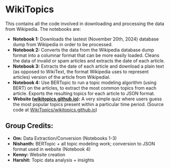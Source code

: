 # WikiTopics

This contains all the code involved in downloading and processing the data from Wikipedia. The notebooks are:

- **Notebook 1:** Downloads the lastest (November 20th, 2024) database dump from Wikipedia in order to be processed.
- **Notebook 2:** Converts the data from the Wikipedia database dump format into a columnar format that can be more easily loaded. Cleans the data of invalid or spam articles and extracts the date of each article.
- **Notebook 3:** Extracts the date of each article and download a plain text (as opposed to WikiText, the format Wikipedia uses to represent articles) version of the article from Wikipedial.
- **Notebook 4:** Use BERTopic to run a topic modeling algorithm (using BERT) on the articles, to extract the most common topics from each article. Exports the resulting topics for each article to JSON format.
- **Website ([wikitopics.github.io](https://wikitopics.github.io)):** A very simple quiz where users guess the most popular topics present within a particular time period. (Source code at [WikiTopics/wikitopics.github.io](https://github.com/WikiTopics/wikitopics.github.io))

## Group Credits:
- **Om:** Data Extraction/Conversion (Notebooks 1-3)
- **Nishanth:** BERTopic + all topic modeling work; conversion to JSON format used in website (Notebook 4)
- **Kenny:** Website creation
- **Harshit:** Topic data analysis + insights
